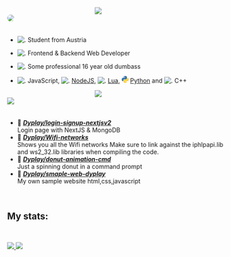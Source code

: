 #
<div>
<img src="https://passionate-spider.static.domains/d69c8dff67359a242505538bff5016b1.png" width="300" align="right" />
<br/>
<img style="border-radius: 50px" src="https://passionate-spider.static.domains/About_Me_1.png" width="500" />
<br/>
<br/>
  
- <img src="https://cdn.discordapp.com/emojis/1078241650465325106.gif?size=128&quality=lossless" alt="." width="16" height="16"/> Student from Austria
- <img src="https://discord.com/assets/392afbce691f13e88c63.svg" alt="." width="16" height="16"/> Frontend & Backend Web Developer
- <img src="https://cdn.discordapp.com/emojis/1190996826954940466.webp?size=128&quality=lossless" alt="."  width="16" height="16" /> Some professional 16 year old dumbass

- <img src="https://i.imgur.com/Xjb867j.png" alt="." width="16" height="16"/> JavaScript, <img src="https://i.imgur.com/eZxBcrA.png" alt="." width="16" height="16"/> [NodeJS](https://nodejs.org/), <img src="https://static-00.iconduck.com/assets.00/lua-icon-256x256-nsxaty80.png" alt="." width="16" height="16"/> [Lua](https://www.lua.org/), <img src="https://raw.githubusercontent.com/brand-icons/brands/66a515d0afc1bdf9cd308a9ae8d85e1bd23a4d97/icons/color/python.svg" alt="." width="16" height="16"/> [Python](https://www.python.org/) and <img src="https://i.imgur.com/qgdFuhG.png" alt="." width="16" height="16"/> C++

<img src="https://media.discordapp.net/attachments/1224454053820629153/1238966214924046378/pixelcut-export.png?ex=664134b4&is=663fe334&hm=5b5b6000ab2c1f27da0c066dc7b11113bd79b90a602dc6d9bcbe3cee2b939721&=&format=webp&quality=lossless&width=670&height=670" width="300" align="right" />
<br/>
<img src="https://lh3.google.com/u/0/d/1_p-bYhbPyxZguqor_ce9lafrZz0tnEjJ=w1920-h953-iv1" width="500" />
<br/>
<br/>
  
- 📗 [***Dyplay/login-signup-nextjsv2***](https://github.com/Dyplay/login-signup-nextjsv2) <br/>
  Login page with NextJS & MongoDB
- 📘 [***Dyplay/Wifi-networks***](https://github.com/Dyplay/Wifi_networks) <br/>
  Shows you all the Wifi networks Make sure to link against the iphlpapi.lib and ws2_32.lib libraries when compiling the code.
- 📙 [***Dyplay/donut-animation-cmd***](https://github.com/Dyplay/donut-animation-cmd) <br/>
  Just a spinning donut in a command prompt
- 📕 [***Dyplay/smaple-web-dyplay***](https://github.com/Dyplay/smaple-web-dyplay) <br/>
  My own sample website html,css,javascript

<br/>

</div>

## My stats:

<br/>
<p align="left">
  <a href="/">
  <img width="49.5%" src="https://github-readme-stats.vercel.app/api?username=Dyplay&theme=highcontrast&show_icons=true" />
    <img width="49.5%" src="https://github-readme-streak-stats.herokuapp.com/?user=Dyplay&theme=highcontrast&hide_border=true" />
  </a>
</p>
<br>

